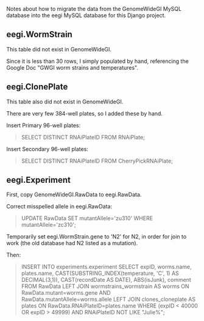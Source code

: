 Notes about how to migrate the data from the GenomeWideGI MySQL database into
the eegi MySQL database for this Django project.


eegi.WormStrain
---------------
This table did not exist in GenomeWideGI.

Since it is less than 30 rows, I simply populated by hand,
referencing the Google Doc "GWGI worm strains and temperatures".


eegi.ClonePlate
---------------
This table also did not exist in GenomeWideGI.

There are very few 384-well plates, so I added these by hand.

Insert Primary 96-well plates:
> SELECT DISTINCT RNAiPlateID FROM RNAiPlate;

Insert Secondary 96-well plates:
> SELECT DISTINCT RNAiPlateID FROM CherryPickRNAiPlate;


eegi.Experiment
---------------
First, copy GenomeWideGI.RawData to eegi.RawData.

Correct misspelled allele in eegi.RawData:
> UPDATE RawData SET mutantAllele='zu310' WHERE mutantAllele='zc310';

Temporarily set eegi.WormStrain.gene to 'N2' for N2, in order for join to work
(the old database had N2 listed as a mutation).

Then:
> INSERT INTO experiments.experiment
> SELECT expID, worms.name, plates.name,
>   CAST(SUBSTRING_INDEX(temperature, 'C', 1) AS DECIMAL(3,1)),
>   CAST(recordDate AS DATE), ABS(isJunk), comment
> FROM RawData
> LEFT JOIN wormstrains_wormstrain AS worms
> ON RawData.mutant=worms.gene
> AND RawData.mutantAllele=worms.allele
> LEFT JOIN clones_cloneplate AS plates
> ON RawData.RNAiPlateID=plates.name
> WHERE (expID < 40000 OR expID > 49999)
> AND RNAiPlateID NOT LIKE "Julie%";
